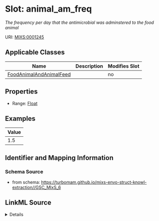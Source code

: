 # Slot: animal_am_freq


_The frequency per day that the antimicrobial was adminstered to the food animal_



URI: [MIXS:0001245](https://w3id.org/mixs/0001245)



<!-- no inheritance hierarchy -->




## Applicable Classes

| Name | Description | Modifies Slot |
| --- | --- | --- |
[FoodAnimalAndAnimalFeed](FoodAnimalAndAnimalFeed.md) |  |  no  |







## Properties

* Range: [Float](Float.md)






## Examples

| Value |
| --- |
| 1.5 |

## Identifier and Mapping Information







### Schema Source


* from schema: https://turbomam.github.io/mixs-envo-struct-knowl-extraction//GSC_MIxS_6




## LinkML Source

<details>
```yaml
name: animal_am_freq
description: The frequency per day that the antimicrobial was adminstered to the food
  animal
title: food animal antimicrobial frequency
notes:
- animal
- antimicrobial
- food
- frequency
examples:
- value: '1.5'
from_schema: https://turbomam.github.io/mixs-envo-struct-knowl-extraction//GSC_MIxS_6
rank: 1000
slot_uri: MIXS:0001245
alias: animal_am_freq
domain_of:
- FoodAnimalAndAnimalFeed
range: float
required: false
recommended: false

```
</details>